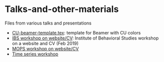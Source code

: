 # Talks-and-other-materials
Files from various talks and presentations

* [CU-beamer-template.tex](https://github.com/andyphilips/Talks-and-other-materials/blob/master/CU-beamer-template.tex): template for Beamer with CU colors
* [IBS workshop on website/CV](https://github.com/andyphilips/Talks-and-other-materials/tree/master/IBS%20workshop%20on%20website-CV): Institute of Behavioral Studies workshop on a website and CV (Feb 2019)
* [MOPS workshop on website/CV](https://github.com/andyphilips/Talks-and-other-materials/tree/master/MOPS%20workshop%20on%20website-CV)
* [Time series workshop](https://github.com/andyphilips/Talks-and-other-materials/tree/master/TS%20workshop)
